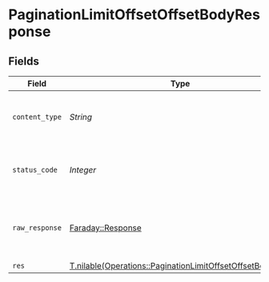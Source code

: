# PaginationLimitOffsetOffsetBodyResponse


## Fields

| Field                                                                                                                      | Type                                                                                                                       | Required                                                                                                                   | Description                                                                                                                |
| -------------------------------------------------------------------------------------------------------------------------- | -------------------------------------------------------------------------------------------------------------------------- | -------------------------------------------------------------------------------------------------------------------------- | -------------------------------------------------------------------------------------------------------------------------- |
| `content_type`                                                                                                             | *String*                                                                                                                   | :heavy_check_mark:                                                                                                         | HTTP response content type for this operation                                                                              |
| `status_code`                                                                                                              | *Integer*                                                                                                                  | :heavy_check_mark:                                                                                                         | HTTP response status code for this operation                                                                               |
| `raw_response`                                                                                                             | [Faraday::Response](https://www.rubydoc.info/gems/faraday/Faraday/Response)                                                | :heavy_minus_sign:                                                                                                         | Raw HTTP response; suitable for custom response parsing                                                                    |
| `res`                                                                                                                      | [T.nilable(Operations::PaginationLimitOffsetOffsetBodyRes)](../../models/operations/paginationlimitoffsetoffsetbodyres.md) | :heavy_minus_sign:                                                                                                         | OK                                                                                                                         |